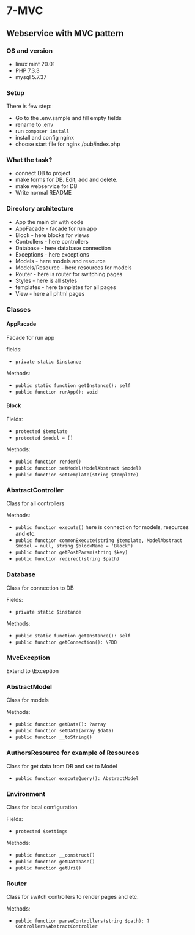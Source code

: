 7-MVC 
==========
Webservice with MVC pattern
----------------------------------
### OS and version
- linux mint 20.01
- PHP 7.3.3
- mysql 5.7.37
### Setup
There is few step:
- Go to the .env.sample and fill empty fields
- rename to .env
- run `composer install`
- install and config nginx
- choose start file for nginx /pub/index.php

### What the task?

- connect DB to project
- make forms for DB. Edit, add and delete.
- make webservice for DB
- Write normal README

### Directory architecture
- App the main dir with code
- AppFacade       - facade for run app
- Block           - here blocks for views
- Controllers     - here controllers
- Database        - here database connection
- Exceptions      - here exceptions
- Models          - here models and resource
- Models/Resource - here resources for models
- Router          - here is router for switching pages
- Styles          - here is all styles
- templates       - here templates for all pages
- View            - here all phtml pages

### Classes
#### AppFacade
Facade for run app

fields:
- `private static $instance`

Methods:
- `public static function getInstance(): self`
- `public function runApp(): void`

#### Block

Fields: 

- `protected $template`
- `protected $model = []`

Methods:

- `public function render()`
- `public function setModel(ModelAbstract $model)`
- `public function setTemplate(string $template)`

### AbstractController
Class for all controllers

Methods:
- `public function execute()` here is connection for models, resources and etc. 
- `public function commonExecute(string $template, ModelAbstract $model = null, string $blockName = 'Block')`
- `public function getPostParam(string $key)`
- `public function redirect(string $path)`

### Database
Class for connection to DB

Fields:

- `private static $instance`

Methods: 

- `public static function getInstance(): self`
- `public function getConnection(): \PDO`

### MvcException
Extend to \Exception

### AbstractModel
Class for models

Methods:

- `public function getData(): ?array`
- `public function setData(array $data)`
- `public function __toString()`

### AuthorsResource for example of Resources
Class for get data from DB and set to Model

- `public function executeQuery(): AbstractModel`

### Environment 
Class for local configuration

Fields:

- `protected $settings`

Methods: 

- `public function __construct()`
- `public function getDatabase()`
- `public function getUri()`

### Router
Class for switch controllers to render pages and etc.

Methods: 

- `public function parseControllers(string $path): ?Controllers\AbstractController`

